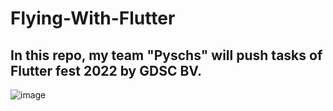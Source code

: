 # Flying-With-Flutter
<h2> In this repo, my team "Pyschs" will push tasks of Flutter fest 2022 by GDSC BV. </h2>

![image](https://user-images.githubusercontent.com/78092804/155832383-bc27968a-4ca4-4ee0-a255-fb3dde67ffa8.png)
